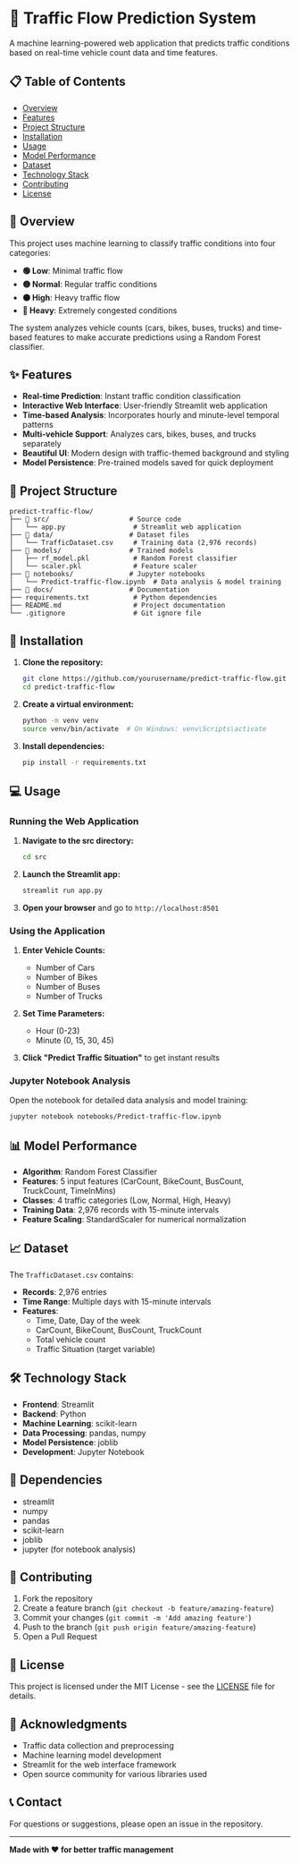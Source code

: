 # 🚦 Traffic Flow Prediction System

A machine learning-powered web application that predicts traffic conditions based on real-time vehicle count data and time features.

## 📋 Table of Contents

- [Overview](#overview)
- [Features](#features)
- [Project Structure](#project-structure)
- [Installation](#installation)
- [Usage](#usage)
- [Model Performance](#model-performance)
- [Dataset](#dataset)
- [Technology Stack](#technology-stack)
- [Contributing](#contributing)
- [License](#license)

## 🎯 Overview

This project uses machine learning to classify traffic conditions into four categories:
- **🟢 Low**: Minimal traffic flow
- **🟡 Normal**: Regular traffic conditions
- **🟠 High**: Heavy traffic flow
- **🔴 Heavy**: Extremely congested conditions

The system analyzes vehicle counts (cars, bikes, buses, trucks) and time-based features to make accurate predictions using a Random Forest classifier.

## ✨ Features

- **Real-time Prediction**: Instant traffic condition classification
- **Interactive Web Interface**: User-friendly Streamlit web application
- **Time-based Analysis**: Incorporates hourly and minute-level temporal patterns
- **Multi-vehicle Support**: Analyzes cars, bikes, buses, and trucks separately
- **Beautiful UI**: Modern design with traffic-themed background and styling
- **Model Persistence**: Pre-trained models saved for quick deployment

## 📁 Project Structure

```
predict-traffic-flow/
├── 📁 src/                    # Source code
│   └── app.py                 # Streamlit web application
├── 📁 data/                   # Dataset files
│   └── TrafficDataset.csv     # Training data (2,976 records)
├── 📁 models/                 # Trained models
│   ├── rf_model.pkl           # Random Forest classifier
│   └── scaler.pkl             # Feature scaler
├── 📁 notebooks/              # Jupyter notebooks
│   └── Predict-traffic-flow.ipynb  # Data analysis & model training
├── 📁 docs/                   # Documentation
├── requirements.txt           # Python dependencies
├── README.md                  # Project documentation
└── .gitignore                 # Git ignore file
```

## 🚀 Installation

1. **Clone the repository:**
   ```bash
   git clone https://github.com/yourusername/predict-traffic-flow.git
   cd predict-traffic-flow
   ```

2. **Create a virtual environment:**
   ```bash
   python -m venv venv
   source venv/bin/activate  # On Windows: venv\Scripts\activate
   ```

3. **Install dependencies:**
   ```bash
   pip install -r requirements.txt
   ```

## 💻 Usage

### Running the Web Application

1. **Navigate to the src directory:**
   ```bash
   cd src
   ```

2. **Launch the Streamlit app:**
   ```bash
   streamlit run app.py
   ```

3. **Open your browser** and go to `http://localhost:8501`

### Using the Application

1. **Enter Vehicle Counts:**
   - Number of Cars
   - Number of Bikes
   - Number of Buses
   - Number of Trucks

2. **Set Time Parameters:**
   - Hour (0-23)
   - Minute (0, 15, 30, 45)

3. **Click "Predict Traffic Situation"** to get instant results

### Jupyter Notebook Analysis

Open the notebook for detailed data analysis and model training:
```bash
jupyter notebook notebooks/Predict-traffic-flow.ipynb
```

## 📊 Model Performance

- **Algorithm**: Random Forest Classifier
- **Features**: 5 input features (CarCount, BikeCount, BusCount, TruckCount, TimeInMins)
- **Classes**: 4 traffic categories (Low, Normal, High, Heavy)
- **Training Data**: 2,976 records with 15-minute intervals
- **Feature Scaling**: StandardScaler for numerical normalization

## 📈 Dataset

The `TrafficDataset.csv` contains:
- **Records**: 2,976 entries
- **Time Range**: Multiple days with 15-minute intervals
- **Features**:
  - Time, Date, Day of the week
  - CarCount, BikeCount, BusCount, TruckCount
  - Total vehicle count
  - Traffic Situation (target variable)

## 🛠️ Technology Stack

- **Frontend**: Streamlit
- **Backend**: Python
- **Machine Learning**: scikit-learn
- **Data Processing**: pandas, numpy
- **Model Persistence**: joblib
- **Development**: Jupyter Notebook

## 🔧 Dependencies

- streamlit
- numpy
- pandas
- scikit-learn
- joblib
- jupyter (for notebook analysis)

## 🤝 Contributing

1. Fork the repository
2. Create a feature branch (`git checkout -b feature/amazing-feature`)
3. Commit your changes (`git commit -m 'Add amazing feature'`)
4. Push to the branch (`git push origin feature/amazing-feature`)
5. Open a Pull Request

## 📝 License

This project is licensed under the MIT License - see the [LICENSE](LICENSE) file for details.

## 🙏 Acknowledgments

- Traffic data collection and preprocessing
- Machine learning model development
- Streamlit for the web interface framework
- Open source community for various libraries used

## 📞 Contact

For questions or suggestions, please open an issue in the repository.

---

**Made with ❤️ for better traffic management**